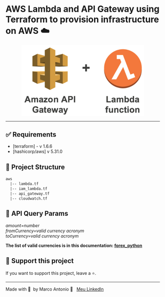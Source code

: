 # AWS Lambda and API Gateway using Terraform to provision infrastructure on AWS ☁️

<div align="center"><img width="400px"  src="https://github.com/mrk-qa/terraform-lambda-currency-conversion/blob/af98e45a31f56a3052e8972d8e5dfd5cfcaee6f6/assets/apigateway_lambda.png">
</div>

------

## ✅ Requirements

- [terraform] - v 1.6.6
- [hashicorp/aws] v 5.31.0

## 📑 Project Structure

```
aws
  |-- lambda.tf
  |-- iam_lambda.tf
  |-- api_gateway.tf
  |-- cloudwatch.tf
```

## 🎯 API Query Params

*amount=number*  
*fromCurrency=valid currency acronym*  
*toCurrency=valid currency acronym*  
  
**The list of valid currencies is in this documentation: [forex_python](https://forex-python.readthedocs.io/en/latest/currencysource.html)**

## 🔮 Support this project  

If you want to support this project, leave a ⭐.  

---  

Made with 💙 &nbsp;by Marco Antonio 👋 &nbsp; [Meu LinkedIn](https://www.linkedin.com/in/mrk-silva/)  